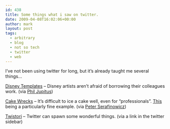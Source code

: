 ```yaml
---
id: 438
title: Some things what i saw on twitter.
date: 2009-04-08T16:02:06+00:00
author: mark
layout: post
tags:
  - arbitrary
  - blog
  - not so tech
  - twitter
  - web
---
```

I&#8217;ve not been using twitter for long, but it&#8217;s already taught me several things&#8230;

[Disney Templates](http://www.collegehumor.com/video:1906578) &#8211; Disney artists aren&#8217;t afraid of borrowing their colleagues work. (via [Phil Jupitus](http://twitter.com/jupitusphillip))

[Cake Wrecks](http://cakewrecks.blogspot.com/) &#8211; It&#8217;s difficult to ice a cake well, even for &#8220;professionals&#8221;. [This](http://cakewrecks.blogspot.com/2009/01/problem-with-phone-orders.html) being a particularly fine example. (via [Peter Serafinowicz](http://twitter.com/serafinowicz))

[Twistori](http://twistori.com) &#8211; Twitter can spawn some wonderful things. (via a link in the twitter sidebar)